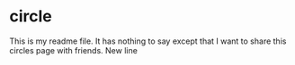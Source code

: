 # circle
This is my readme file.  It has nothing to say except that I want to share this circles page with friends.
New line
